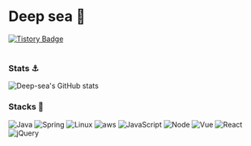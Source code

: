 
# Deep sea 🌊
[![Tistory Badge](https://img.shields.io/badge/Tech%20Blog-555263?style=flat&logoColor=white)]("(https://blog.naver.com/vici2021)/)
<br>
<br>
### Stats ⚓
![Deep-sea's GitHub stats](https://github-readme-stats.vercel.app/api?username=shj78&show_icons=true&theme=dark)
<br>
### Stacks 🚢
![Java](https://img.shields.io/badge/Java-007396.svg?&style=for-the-badge&logo=Java&logoColor=white)
![Spring](https://img.shields.io/badge/Spring-6DB33F.svg?&style=for-the-badge&logo=Spring&logoColor=white)
![Linux](https://img.shields.io/badge/Linux-232F3E.svg?&style=for-the-badge&logo=Linux&logoColor=white)
![aws](https://img.shields.io/badge/aws-FCC624.svg?&style=for-the-badge&logo=awsS&logoColor=white)
![JavaScript](https://img.shields.io/badge/JavaScript-F7DF1E.svg?&style=for-the-badge&logo=JavaScript&logoColor=white)
![Node](https://img.shields.io/badge/Node.js-339933.svg?&style=for-the-badge&logo=Node.js&logoColor=white)
![Vue](https://img.shields.io/badge/Vue.js-4FC08D.svg?&style=for-the-badge&logo=Vue.js&logoColor=white)
![React](https://img.shields.io/badge/React-61DAFB.svg?&style=for-the-badge&logo=React&logoColor=white)
![jQuery](https://img.shields.io/badge/jQuery-0769AD.svg?&style=for-the-badge&logo=jQuery&logoColor=white)


